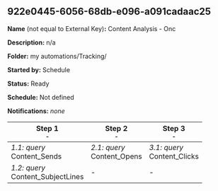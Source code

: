 ## 922e0445-6056-68db-e096-a091cadaac25

**Name** (not equal to External Key)**:** Content Analysis - Onc

**Description:** n/a

**Folder:** my automations/Tracking/

**Started by:** Schedule

**Status:** Ready

**Schedule:** Not defined

**Notifications:** _none_


| Step 1<br>_<small>-</small>_ | Step 2<br>_<small>-</small>_ | Step 3<br>_<small>-</small>_ |
| --- | --- | --- |
| _1.1: query_<br>Content_Sends | _2.1: query_<br>Content_Opens | _3.1: query_<br>Content_Clicks |
| _1.2: query_<br>Content_SubjectLines | - | - |
